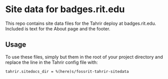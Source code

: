 # Site data for badges.rit.edu

This repo contains site data files for the Tahrir deploy
at badges.rit.edu. Included is text for the About page and
the footer.

## Usage

To use these files, simply but them in the root of your project directory and
replace the line in the Tahrir config file with:

    tahrir.sitedocs_dir = %(here)s/fossrit-tahrir-sitedata
